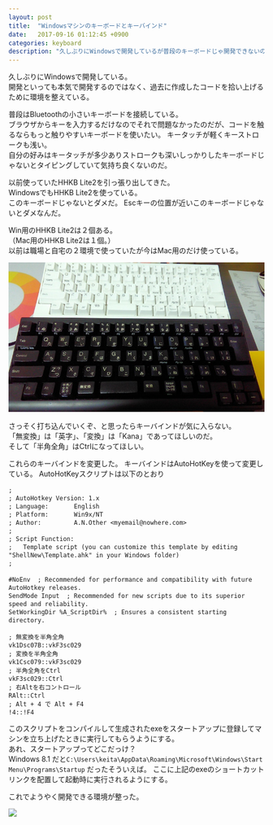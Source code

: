 ```yaml
---
layout: post
title:  "Windowsマシンのキーボードとキーバインド"
date:   2017-09-16 01:12:45 +0900
categories: keyboard
description: "久しぶりにWindowsで開発しているが普段のキーボードじゃ開発できないのでHHKB Lite2かつキーバインドを変更している。おかげで気持ちよく開発できるかも？"
---
```


久しぶりにWindowsで開発している。  
開発といっても本気で開発するのではなく、過去に作成したコードを拾い上げるために環境を整えている。

普段はBluetoothの小さいキーボードを接続している。  
ブラウザからキーを入力するだけなのでそれで問題なかったのだが、コードを触るならもっと触りやすいキーボードを使いたい。
キータッチが軽くキーストロークも浅い。  
自分の好みはキータッチが多少ありストロークも深いしっかりしたキーボードじゃないとタイピングしていて気持ち良くないのだ。

以前使っていたHHKB Lite2を引っ張り出してきた。  
WindowsでもHHKB Lite2を使っている。  
このキーボードじゃないとダメだ。
Escキーの位置が近いこのキーボードじゃないとダメなんだ。  

Win用のHHKB Lite2は２個ある。  
（Mac用のHHKB Lite2は１個。）  
以前は職場と自宅の２環境で使っていたが今はMac用のだけ使っている。

![HHKB Lite2](/public/image/20170916/hhkb_lite2.jpg)  

さっそく打ち込んでいくぞ、と思ったらキーバインドが気に入らない。  
「無変換」は「英字」、「変換」は「Kana」であってほしいのだ。  
そして「半角全角」はCtrlになってほしい。  

これらのキーバインドを変更した。
キーバインドはAutoHotKeyを使って変更している。
AutoHotKeyスクリプトは以下のとおり

```
;
; AutoHotkey Version: 1.x
; Language:       English
; Platform:       Win9x/NT
; Author:         A.N.Other <myemail@nowhere.com>
;
; Script Function:
;	Template script (you can customize this template by editing "ShellNew\Template.ahk" in your Windows folder)
;

#NoEnv  ; Recommended for performance and compatibility with future AutoHotkey releases.
SendMode Input  ; Recommended for new scripts due to its superior speed and reliability.
SetWorkingDir %A_ScriptDir%  ; Ensures a consistent starting directory.

; 無変換を半角全角
vk1Dsc07B::vkF3sc029
; 変換を半角全角
vk1Csc079::vkF3sc029
; 半角全角をCtrl
vkF3sc029::Ctrl
; 右Altを右コントロール
RAlt::Ctrl
; Alt + 4 で Alt + F4
!4::!F4
```

このスクリプトをコンパイルして生成されたexeをスタートアップに登録してマシンを立ち上げたときに実行してもらうようにする。  
あれ、スタートアップってどこだっけ？  
Windows 8.1 だと`C:\Users\keita\AppData\Roaming\Microsoft\Windows\Start Menu\Programs\Startup` だったそういえば。
ここに上記のexeのショートカットリンクを配置して起動時に実行されるようにする。

これでようやく開発できる環境が整った。

<a target="_blank"  href="https://www.amazon.co.jp/gp/product/B00008B61F/ref=as_li_tl?ie=UTF8&camp=247&creative=1211&creativeASIN=B00008B61F&linkCode=as2&tag=pinekta02-22&linkId=4c682052f85c1df1937fc0c04f8114be"><img border="0" src="//ws-fe.amazon-adsystem.com/widgets/q?_encoding=UTF8&MarketPlace=JP&ASIN=B00008B61F&ServiceVersion=20070822&ID=AsinImage&WS=1&Format=_SL250_&tag=pinekta02-22" ></a><img src="//ir-jp.amazon-adsystem.com/e/ir?t=pinekta02-22&l=am2&o=9&a=B00008B61F" width="1" height="1" border="0" alt="" style="border:none !important; margin:0px !important;" />
